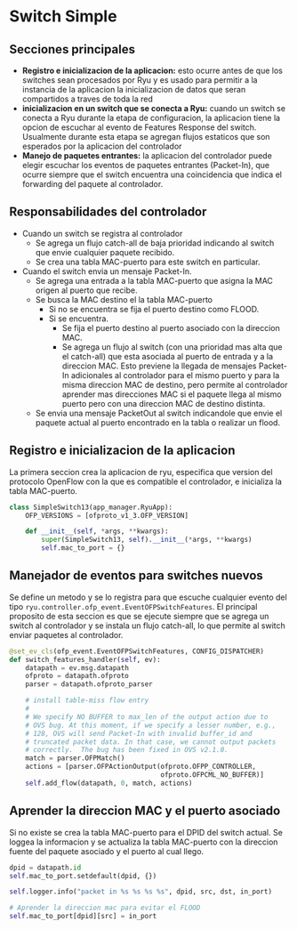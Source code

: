 # Switch Simple
## Secciones principales
 * __Registro e inicializacion de la aplicacion:__ esto ocurre antes de que los switches sean procesados por Ryu y es usado para permitir a la instancia de la aplicacion la inicializacion de datos que seran compartidos a traves de toda la red
 * __inicializacion en un switch que se conecta a Ryu:__ cuando un switch se conecta a Ryu durante la etapa de configuracion, la aplicacion tiene la opcion de escuchar al evento de Features Response del switch. Usualmente durante esta etapa se agregan flujos estaticos que son esperados por la aplicacion del controlador
 * __Manejo de paquetes entrantes:__ la aplicacion del controlador puede elegir escuchar los eventos de paquetes entrantes (Packet-In), que ocurre siempre que el switch encuentra una coincidencia que indica el forwarding del paquete al controlador.

## Responsabilidades del controlador
 * Cuando un switch se registra al controlador
   * Se agrega un flujo catch-all de baja prioridad indicando al switch que envie cualquier paquete recibido.
   * Se crea una tabla MAC-puerto para este switch en particular.
 * Cuando el switch envia un mensaje Packet-In.
   * Se agrega una entrada a la tabla MAC-puerto que asigna la MAC origen al puerto que recibe.
   * Se busca la MAC destino el la tabla MAC-puerto
     * Si no se encuentra se fija el puerto destino como FLOOD.
     * Si se encuentra.
       * Se fija el puerto destino al puerto asociado con la direccion MAC.
       * Se agrega un flujo al switch (con una prioridad mas alta que el catch-all) que esta asociada al puerto de entrada y a la direccion MAC. Esto previene la llegada de mensajes Packet-In adicionales al controlador para el mismo puerto y para la misma direccion MAC de destino, pero permite al controlador aprender mas direcciones MAC si el paquete llega al mismo puerto pero con una direccion MAC de destino distinta.
    * Se envia una mensaje PacketOut al switch indicandole que envie el paquete actual al puerto encontrado en la tabla o realizar un flood.

## Registro e inicializacion de la aplicacion
La primera seccion crea la aplicacion de ryu, especifica que version del protocolo OpenFlow con la que es compatible el controlador, e inicializa la tabla MAC-puerto.
``` python
class SimpleSwitch13(app_manager.RyuApp):
    OFP_VERSIONS = [ofproto_v1_3.OFP_VERSION]

    def __init__(self, *args, **kwargs):
        super(SimpleSwitch13, self).__init__(*args, **kwargs)
        self.mac_to_port = {}
```

## Manejador de eventos para switches nuevos
Se define un metodo y se lo registra para que escuche cualquier evento del tipo `ryu.controller.ofp_event.EventOFPSwitchFeatures`. El principal proposito de esta seccion es que se ejecute siempre que se agrega un switch al controlador y se instala un flujo catch-all, lo que permite al switch enviar paquetes al controlador.
``` python
@set_ev_cls(ofp_event.EventOFPSwitchFeatures, CONFIG_DISPATCHER)
def switch_features_handler(self, ev):
    datapath = ev.msg.datapath
    ofproto = datapath.ofproto
    parser = datapath.ofproto_parser

    # install table-miss flow entry
    #
    # We specify NO BUFFER to max_len of the output action due to
    # OVS bug. At this moment, if we specify a lesser number, e.g.,
    # 128, OVS will send Packet-In with invalid buffer_id and
    # truncated packet data. In that case, we cannot output packets
    # correctly.  The bug has been fixed in OVS v2.1.0.
    match = parser.OFPMatch()
    actions = [parser.OFPActionOutput(ofproto.OFPP_CONTROLLER,
                                      ofproto.OFPCML_NO_BUFFER)]
    self.add_flow(datapath, 0, match, actions)
```
## Aprender la direccion MAC y el puerto asociado
Si no existe se crea la tabla MAC-puerto para el DPID del switch actual. Se loggea la informacion y se actualiza la tabla MAC-puerto con la direccion fuente del paquete asociado y el puerto al cual llego.
``` python
dpid = datapath.id
self.mac_to_port.setdefault(dpid, {})

self.logger.info("packet in %s %s %s %s", dpid, src, dst, in_port)

# Aprender la direccion mac para evitar el FLOOD
self.mac_to_port[dpid][src] = in_port
```
